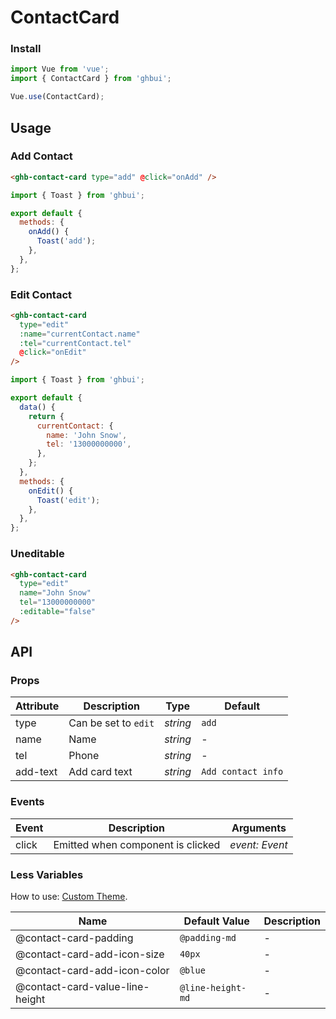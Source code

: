 # ContactCard

### Install

```js
import Vue from 'vue';
import { ContactCard } from 'ghbui';

Vue.use(ContactCard);
```

## Usage

### Add Contact

```html
<ghb-contact-card type="add" @click="onAdd" />
```

```js
import { Toast } from 'ghbui';

export default {
  methods: {
    onAdd() {
      Toast('add');
    },
  },
};
```

### Edit Contact

```html
<ghb-contact-card
  type="edit"
  :name="currentContact.name"
  :tel="currentContact.tel"
  @click="onEdit"
/>
```

```js
import { Toast } from 'ghbui';

export default {
  data() {
    return {
      currentContact: {
        name: 'John Snow',
        tel: '13000000000',
      },
    };
  },
  methods: {
    onEdit() {
      Toast('edit');
    },
  },
};
```

### Uneditable

```html
<ghb-contact-card
  type="edit"
  name="John Snow"
  tel="13000000000"
  :editable="false"
/>
```

## API

### Props

| Attribute | Description          | Type     | Default            |
| --------- | -------------------- | -------- | ------------------ |
| type      | Can be set to `edit` | _string_ | `add`              |
| name      | Name                 | _string_ | -                  |
| tel       | Phone                | _string_ | -                  |
| add-text  | Add card text        | _string_ | `Add contact info` |

### Events

| Event | Description                       | Arguments      |
| ----- | --------------------------------- | -------------- |
| click | Emitted when component is clicked | _event: Event_ |

### Less Variables

How to use: [Custom Theme](#/en-US/theme).

| Name                            | Default Value     | Description |
| ------------------------------- | ----------------- | ----------- |
| @contact-card-padding           | `@padding-md`     | -           |
| @contact-card-add-icon-size     | `40px`            | -           |
| @contact-card-add-icon-color    | `@blue`           | -           |
| @contact-card-value-line-height | `@line-height-md` | -           |
